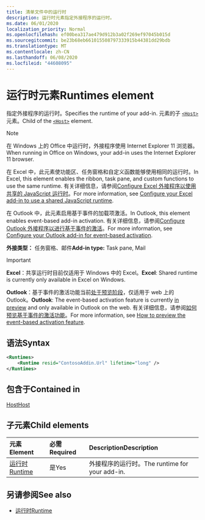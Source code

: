 ```yaml
---
title: 清单文件中的运行时
description: 运行时元素指定外接程序的运行时。
ms.date: 06/01/2020
localization_priority: Normal
ms.openlocfilehash: ef00bea317ae479d912b3a02f269ef97045b015d
ms.sourcegitcommit: be23b68eb661015508797333915b44381dd29bdb
ms.translationtype: MT
ms.contentlocale: zh-CN
ms.lasthandoff: 06/08/2020
ms.locfileid: "44608095"
---
```

# <a name="runtimes-element"></a><span data-ttu-id="96aa0-103">运行时元素</span><span class="sxs-lookup"><span data-stu-id="96aa0-103">Runtimes element</span></span>

<span data-ttu-id="96aa0-104">指定外接程序的运行时。</span><span class="sxs-lookup"><span data-stu-id="96aa0-104">Specifies the runtime of your add-in.</span></span> <span data-ttu-id="96aa0-105">元素的子 [`<Host>`](host.md) 元素。</span><span class="sxs-lookup"><span data-stu-id="96aa0-105">Child of the [`<Host>`](host.md) element.</span></span>

> [!NOTE]
> <span data-ttu-id="96aa0-106">在 Windows 上的 Office 中运行时，外接程序使用 Internet Explorer 11 浏览器。</span><span class="sxs-lookup"><span data-stu-id="96aa0-106">When running in Office on Windows, your add-in uses the Internet Explorer 11 browser.</span></span>

<span data-ttu-id="96aa0-107">在 Excel 中，此元素使功能区、任务窗格和自定义函数能够使用相同的运行时。</span><span class="sxs-lookup"><span data-stu-id="96aa0-107">In Excel, this element enables the ribbon, task pane, and custom functions to use the same runtime.</span></span> <span data-ttu-id="96aa0-108">有关详细信息，请参阅[Configure Excel 外接程序以使用共享的 JavaScript 运行时](../../excel/configure-your-add-in-to-use-a-shared-runtime.md)。</span><span class="sxs-lookup"><span data-stu-id="96aa0-108">For more information, see [Configure your Excel add-in to use a shared JavaScript runtime](../../excel/configure-your-add-in-to-use-a-shared-runtime.md).</span></span>

<span data-ttu-id="96aa0-109">在 Outlook 中，此元素启用基于事件的加载项激活。</span><span class="sxs-lookup"><span data-stu-id="96aa0-109">In Outlook, this element enables event-based add-in activation.</span></span> <span data-ttu-id="96aa0-110">有关详细信息，请参阅[Configure Outlook 外接程序以进行基于事件的激活](../../outlook/autolaunch.md)。</span><span class="sxs-lookup"><span data-stu-id="96aa0-110">For more information, see [Configure your Outlook add-in for event-based activation](../../outlook/autolaunch.md).</span></span>

<span data-ttu-id="96aa0-111">**外接类型：** 任务窗格、邮件</span><span class="sxs-lookup"><span data-stu-id="96aa0-111">**Add-in type:** Task pane, Mail</span></span>

> [!IMPORTANT]
> <span data-ttu-id="96aa0-112">**Excel**：共享运行时目前仅适用于 Windows 中的 Excel。</span><span class="sxs-lookup"><span data-stu-id="96aa0-112">**Excel**: Shared runtime is currently only available in Excel on Windows.</span></span>
>
> <span data-ttu-id="96aa0-113">**Outlook**：基于事件的激活功能当前[处于预览阶段](../../reference/objectmodel/preview-requirement-set/outlook-requirement-set-preview.md)，仅适用于 web 上的 Outlook。</span><span class="sxs-lookup"><span data-stu-id="96aa0-113">**Outlook**: The event-based activation feature is currently [in preview](../../reference/objectmodel/preview-requirement-set/outlook-requirement-set-preview.md) and only available in Outlook on the web.</span></span> <span data-ttu-id="96aa0-114">有关详细信息，请参阅[如何预览基于事件的激活功能](../../outlook/autolaunch.md#how-to-preview-the-event-based-activation-feature)。</span><span class="sxs-lookup"><span data-stu-id="96aa0-114">For more information, see [How to preview the event-based activation feature](../../outlook/autolaunch.md#how-to-preview-the-event-based-activation-feature).</span></span>

## <a name="syntax"></a><span data-ttu-id="96aa0-115">语法</span><span class="sxs-lookup"><span data-stu-id="96aa0-115">Syntax</span></span>

```XML
<Runtimes>
    <Runtime resid="ContosoAddin.Url" lifetime="long" />
</Runtimes>
```

## <a name="contained-in"></a><span data-ttu-id="96aa0-116">包含于</span><span class="sxs-lookup"><span data-stu-id="96aa0-116">Contained in</span></span>

[<span data-ttu-id="96aa0-117">Host</span><span class="sxs-lookup"><span data-stu-id="96aa0-117">Host</span></span>](host.md)

## <a name="child-elements"></a><span data-ttu-id="96aa0-118">子元素</span><span class="sxs-lookup"><span data-stu-id="96aa0-118">Child elements</span></span>

|  <span data-ttu-id="96aa0-119">元素</span><span class="sxs-lookup"><span data-stu-id="96aa0-119">Element</span></span> |  <span data-ttu-id="96aa0-120">必需</span><span class="sxs-lookup"><span data-stu-id="96aa0-120">Required</span></span>  |  <span data-ttu-id="96aa0-121">Description</span><span class="sxs-lookup"><span data-stu-id="96aa0-121">Description</span></span>  |
|:-----|:-----|:-----|
| [<span data-ttu-id="96aa0-122">运行时</span><span class="sxs-lookup"><span data-stu-id="96aa0-122">Runtime</span></span>](runtime.md) | <span data-ttu-id="96aa0-123">是</span><span class="sxs-lookup"><span data-stu-id="96aa0-123">Yes</span></span> |  <span data-ttu-id="96aa0-124">外接程序的运行时。</span><span class="sxs-lookup"><span data-stu-id="96aa0-124">The runtime for your add-in.</span></span> |

## <a name="see-also"></a><span data-ttu-id="96aa0-125">另请参阅</span><span class="sxs-lookup"><span data-stu-id="96aa0-125">See also</span></span>

- [<span data-ttu-id="96aa0-126">运行时</span><span class="sxs-lookup"><span data-stu-id="96aa0-126">Runtime</span></span>](runtime.md)
